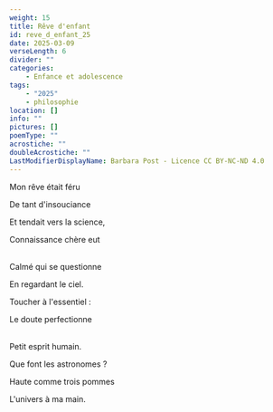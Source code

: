 ```yaml
---
weight: 15
title: Rêve d'enfant
id: reve_d_enfant_25
date: 2025-03-09
verseLength: 6
divider: ""
categories:
    - Enfance et adolescence
tags:
    - "2025"
    - philosophie
location: []
info: ""
pictures: []
poemType: ""
acrostiche: ""
doubleAcrostiche: ""
LastModifierDisplayName: Barbara Post - Licence CC BY-NC-ND 4.0
---
```

Mon rêve était féru

De tant d'insouciance

Et tendait vers la science,

Connaissance chère eut

 \
Calmé qui se questionne

En regardant le ciel.

Toucher à l'essentiel :

Le doute perfectionne

 \
Petit esprit humain.

Que font les astronomes ?

Haute comme trois pommes

L'univers à ma main.
